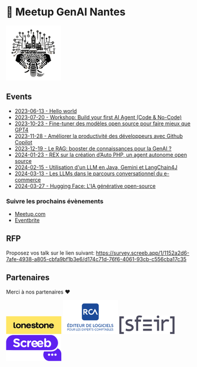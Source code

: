 
# 🧠 Meetup GenAI Nantes

<img width="150" title="Logo GenAI Meetup Nantes" src="./assets/logo.png">

## Events

- [2023-06-13 - Hello world](./S1E1/)
- [2023-07-20 - Workshop: Build your first AI Agent (Code & No-Code)](./S1E2/)
- [2023-10-23 - Fine-tuner des modèles open source pour faire mieux que GPT4](./S2E1/)
- [2023-11-28 - Améliorer la productivité des développeurs avec Github Copilot](./S2E2/)
- [2023-12-19 - Le RAG: booster de connaissances pour la GenAI ?](./S2E3/)
- [2024-01-23 - REX sur la création d’Auto PHP, un agent autonome open source](./S2E4/)
- [2024-02-15 - Utilisation d'un LLM en Java, Gemini et LangChain4J](./S2E5/)
- [2024-03-13 - Les LLMs dans le parcours conversationnel du e-commerce](./S2E6/)
- [2024-03-27 - Hugging Face: L'IA générative open-source](./S2E7/)

### Suivre les prochains évènements

- [Meetup.com](https://www.meetup.com/generative-ai-nantes)
- [Eventbrite](https://www.eventbrite.com/o/generative-ai-nantes-73163402733)

## RFP

Proposez vos talk sur le lien suivant: https://survey.screeb.app/1/1152a2d6-7afe-4938-a805-cbfa9bf1b3e6/d174c71d-76f6-4061-93cb-c556cba17c35

## Partenaires

Merci à nos partenaires ❤️

<img width="150" title="Lonestone" src="./assets/partners/lonestone.png">
<img width="150" title="RCA" src="./assets/partners/rca.png">
<img width="150" title="Sfeir" src="./assets/partners/sfeir.png">
<img width="150" title="Screeb" src="./assets/partners/screeb.svg">
